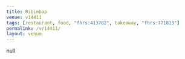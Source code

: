 ```yaml
---
title: Bibimbap
venue: v14411
tags: [restaurant, food, "fhrs:413782", takeaway, "fhrs:771813"]
permalink: /v/14411/
layout: venue
---
```

null